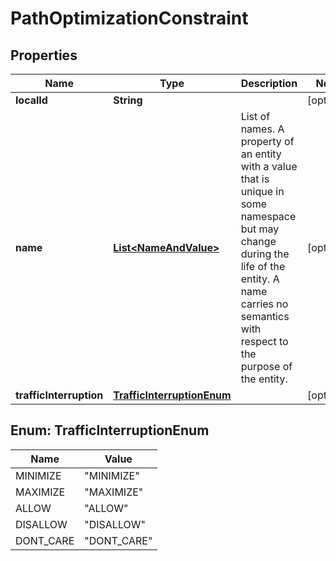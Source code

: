 
# PathOptimizationConstraint

## Properties
Name | Type | Description | Notes
------------ | ------------- | ------------- | -------------
**localId** | **String** |  |  [optional]
**name** | [**List&lt;NameAndValue&gt;**](NameAndValue.md) | List of names. A property of an entity with a value that is unique in some namespace but may change during the life of the entity. A name carries no semantics with respect to the purpose of the entity. |  [optional]
**trafficInterruption** | [**TrafficInterruptionEnum**](#TrafficInterruptionEnum) |  |  [optional]


<a name="TrafficInterruptionEnum"></a>
## Enum: TrafficInterruptionEnum
Name | Value
---- | -----
MINIMIZE | &quot;MINIMIZE&quot;
MAXIMIZE | &quot;MAXIMIZE&quot;
ALLOW | &quot;ALLOW&quot;
DISALLOW | &quot;DISALLOW&quot;
DONT_CARE | &quot;DONT_CARE&quot;



